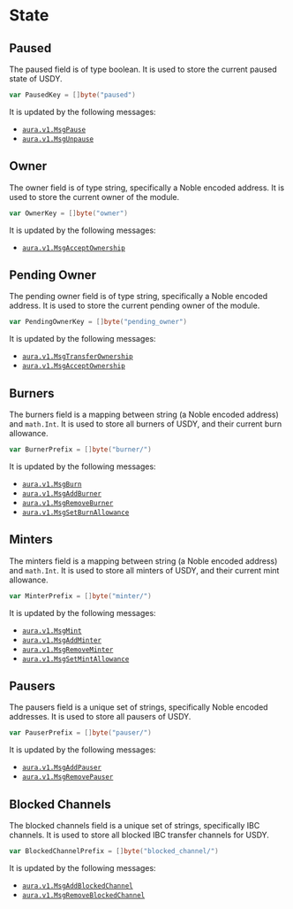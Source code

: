 # State

## Paused

The paused field is of type boolean.
It is used to store the current paused state of USDY.

```go
var PausedKey = []byte("paused")
```

It is updated by the following messages:

- [`aura.v1.MsgPause`](./02_messages.md#pause)
- [`aura.v1.MsgUnpause`](./02_messages.md#unpause)

## Owner

The owner field is of type string, specifically a Noble encoded address.
It is used to store the current owner of the module.

```go
var OwnerKey = []byte("owner")
```

It is updated by the following messages:

- [`aura.v1.MsgAcceptOwnership`](./02_messages.md#accept-ownership)

## Pending Owner

The pending owner field is of type string, specifically a Noble encoded address.
It is used to store the current pending owner of the module.

```go
var PendingOwnerKey = []byte("pending_owner")
```

It is updated by the following messages:

- [`aura.v1.MsgTransferOwnership`](./02_messages.md#transfer-ownership)
- [`aura.v1.MsgAcceptOwnership`](./02_messages.md#accept-ownership)

## Burners

The burners field is a mapping between string (a Noble encoded address) and `math.Int`.
It is used to store all burners of USDY, and their current burn allowance.

```go
var BurnerPrefix = []byte("burner/")
```

It is updated by the following messages:

- [`aura.v1.MsgBurn`](./02_messages.md#burn)
- [`aura.v1.MsgAddBurner`](./02_messages.md#add-burner)
- [`aura.v1.MsgRemoveBurner`](./02_messages.md#remove-burner)
- [`aura.v1.MsgSetBurnAllowance`](./02_messages.md#set-burner-allowance)

## Minters

The minters field is a mapping between string (a Noble encoded address) and `math.Int`.
It is used to store all minters of USDY, and their current mint allowance.

```go
var MinterPrefix = []byte("minter/")
```

It is updated by the following messages:

- [`aura.v1.MsgMint`](./02_messages.md#mint)
- [`aura.v1.MsgAddMinter`](./02_messages.md#add-minter)
- [`aura.v1.MsgRemoveMinter`](./02_messages.md#remove-minter)
- [`aura.v1.MsgSetMintAllowance`](./02_messages.md#set-minter-allowance)

## Pausers

The pausers field is a unique set of strings, specifically Noble encoded addresses.
It is used to store all pausers of USDY.

```go
var PauserPrefix = []byte("pauser/")
```

It is updated by the following messages:

- [`aura.v1.MsgAddPauser`](./02_messages.md#add-pauser)
- [`aura.v1.MsgRemovePauser`](./02_messages.md#remove-pauser)

## Blocked Channels

The blocked channels field is a unique set of strings, specifically IBC channels.
It is used to store all blocked IBC transfer channels for USDY.

```go
var BlockedChannelPrefix = []byte("blocked_channel/")
```

It is updated by the following messages:

- [`aura.v1.MsgAddBlockedChannel`](./02_messages.md#add-blocked-channel)
- [`aura.v1.MsgRemoveBlockedChannel`](./02_messages.md#remove-blocked-channel)
